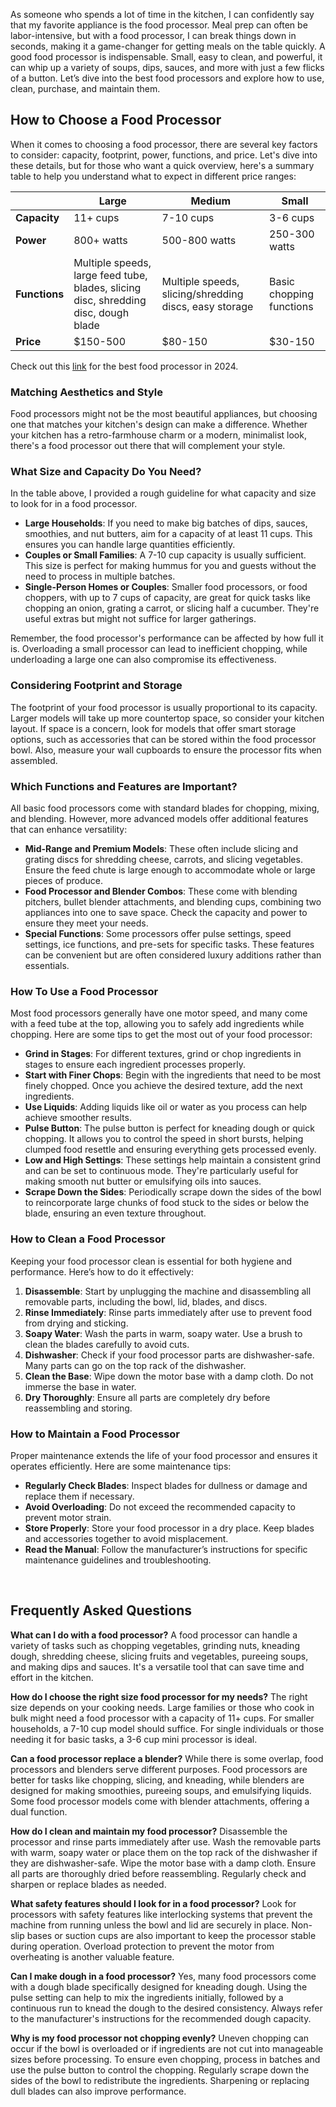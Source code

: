 As someone who spends a lot of time in the kitchen, I can confidently say that my favorite appliance is the food processor. Meal prep can often be labor-intensive, but with a food processor, I can break things down in seconds, making it a game-changer for getting meals on the table quickly. A good food processor is indispensable. Small, easy to clean, and powerful, it can whip up a variety of soups, dips, sauces, and more with just a few flicks of a button. Let’s dive into the best food processors and explore how to use, clean, purchase, and maintain them.

How to Choose a Food Processor
------------------------------

When it comes to choosing a food processor, there are several key factors to consider: capacity, footprint, power, functions, and price. Let's dive into these details, but for those who want a quick overview, here's a summary table to help you understand what to expect in different price ranges:

|                | Large               | Medium              | Small               |
|----------------|---------------------|---------------------|---------------------|
| **Capacity**   | 11+ cups            | 7-10 cups           | 3-6 cups            |
| **Power**      | 800+ watts          | 500-800 watts       | 250-300 watts       |
| **Functions**  | Multiple speeds, large feed tube, blades, slicing disc, shredding disc, dough blade | Multiple speeds, slicing/shredding discs, easy storage | Basic chopping functions |
| **Price**      | $150-500            | $80-150             | $30-150             |


Check out this [link](https://kitchengearhub.shop/) for the best food processor in 2024.

### Matching Aesthetics and Style

Food processors might not be the most beautiful appliances, but choosing one that matches your kitchen's design can make a difference. Whether your kitchen has a retro-farmhouse charm or a modern, minimalist look, there's a food processor out there that will complement your style.

### What Size and Capacity Do You Need?

In the table above, I provided a rough guideline for what capacity and size to look for in a food processor.

*   **Large Households**: If you need to make big batches of dips, sauces, smoothies, and nut butters, aim for a capacity of at least 11 cups. This ensures you can handle large quantities efficiently.
*   **Couples or Small Families**: A 7-10 cup capacity is usually sufficient. This size is perfect for making hummus for you and guests without the need to process in multiple batches.
*   **Single-Person Homes or Couples**: Smaller food processors, or food choppers, with up to 7 cups of capacity, are great for quick tasks like chopping an onion, grating a carrot, or slicing half a cucumber. They're useful extras but might not suffice for larger gatherings.

Remember, the food processor's performance can be affected by how full it is. Overloading a small processor can lead to inefficient chopping, while underloading a large one can also compromise its effectiveness.

### Considering Footprint and Storage

The footprint of your food processor is usually proportional to its capacity. Larger models will take up more countertop space, so consider your kitchen layout. If space is a concern, look for models that offer smart storage options, such as accessories that can be stored within the food processor bowl. Also, measure your wall cupboards to ensure the processor fits when assembled.

### Which Functions and Features are Important?

All basic food processors come with standard blades for chopping, mixing, and blending. However, more advanced models offer additional features that can enhance versatility:

*   **Mid-Range and Premium Models**: These often include slicing and grating discs for shredding cheese, carrots, and slicing vegetables. Ensure the feed chute is large enough to accommodate whole or large pieces of produce.
*   **Food Processor and Blender Combos**: These come with blending pitchers, bullet blender attachments, and blending cups, combining two appliances into one to save space. Check the capacity and power to ensure they meet your needs.
*   **Special Functions**: Some processors offer pulse settings, speed settings, ice functions, and pre-sets for specific tasks. These features can be convenient but are often considered luxury additions rather than essentials.

### How To Use a Food Processor

Most food processors generally have one motor speed, and many come with a feed tube at the top, allowing you to safely add ingredients while chopping. Here are some tips to get the most out of your food processor:

*   **Grind in Stages**: For different textures, grind or chop ingredients in stages to ensure each ingredient processes properly.
*   **Start with Finer Chops**: Begin with the ingredients that need to be most finely chopped. Once you achieve the desired texture, add the next ingredients.
*   **Use Liquids**: Adding liquids like oil or water as you process can help achieve smoother results.
*   **Pulse Button**: The pulse button is perfect for kneading dough or quick chopping. It allows you to control the speed in short bursts, helping clumped food resettle and ensuring everything gets processed evenly.
*   **Low and High Settings**: These settings help maintain a consistent grind and can be set to continuous mode. They're particularly useful for making smooth nut butter or emulsifying oils into sauces.
*   **Scrape Down the Sides**: Periodically scrape down the sides of the bowl to reincorporate large chunks of food stuck to the sides or below the blade, ensuring an even texture throughout.

### How to Clean a Food Processor

Keeping your food processor clean is essential for both hygiene and performance. Here’s how to do it effectively:

1.  **Disassemble**: Start by unplugging the machine and disassembling all removable parts, including the bowl, lid, blades, and discs.
2.  **Rinse Immediately**: Rinse parts immediately after use to prevent food from drying and sticking.
3.  **Soapy Water**: Wash the parts in warm, soapy water. Use a brush to clean the blades carefully to avoid cuts.
4.  **Dishwasher**: Check if your food processor parts are dishwasher-safe. Many parts can go on the top rack of the dishwasher.
5.  **Clean the Base**: Wipe down the motor base with a damp cloth. Do not immerse the base in water.
6.  **Dry Thoroughly**: Ensure all parts are completely dry before reassembling and storing.

### How to Maintain a Food Processor

Proper maintenance extends the life of your food processor and ensures it operates efficiently. Here are some maintenance tips:

*   **Regularly Check Blades**: Inspect blades for dullness or damage and replace them if necessary.
*   **Avoid Overloading**: Do not exceed the recommended capacity to prevent motor strain.
*   **Store Properly**: Store your food processor in a dry place. Keep blades and accessories together to avoid misplacement.
*   **Read the Manual**: Follow the manufacturer’s instructions for specific maintenance guidelines and troubleshooting.

 

Frequently Asked Questions
--------------------------

**What can I do with a food processor?** 
A food processor can handle a variety of tasks such as chopping vegetables, grinding nuts, kneading dough, shredding cheese, slicing fruits and vegetables, pureeing soups, and making dips and sauces. It's a versatile tool that can save time and effort in the kitchen. 

**How do I choose the right size food processor for my needs?** 
The right size depends on your cooking needs. Large families or those who cook in bulk might need a food processor with a capacity of 11+ cups. For smaller households, a 7-10 cup model should suffice. For single individuals or those needing it for basic tasks, a 3-6 cup mini processor is ideal. 

**Can a food processor replace a blender?**
While there is some overlap, food processors and blenders serve different purposes. Food processors are better for tasks like chopping, slicing, and kneading, while blenders are designed for making smoothies, pureeing soups, and emulsifying liquids. Some food processor models come with blender attachments, offering a dual function. 

**How do I clean and maintain my food processor?** 
Disassemble the processor and rinse parts immediately after use. Wash the removable parts with warm, soapy water or place them on the top rack of the dishwasher if they are dishwasher-safe. Wipe the motor base with a damp cloth. Ensure all parts are thoroughly dried before reassembling. Regularly check and sharpen or replace blades as needed. 

**What safety features should I look for in a food processor?** 
Look for processors with safety features like interlocking systems that prevent the machine from running unless the bowl and lid are securely in place. Non-slip bases or suction cups are also important to keep the processor stable during operation. Overload protection to prevent the motor from overheating is another valuable feature. 

**Can I make dough in a food processor?** 
Yes, many food processors come with a dough blade specifically designed for kneading dough. Using the pulse setting can help to mix the ingredients initially, followed by a continuous run to knead the dough to the desired consistency. Always refer to the manufacturer's instructions for the recommended dough capacity. 

**Why is my food processor not chopping evenly?** 
Uneven chopping can occur if the bowl is overloaded or if ingredients are not cut into manageable sizes before processing. To ensure even chopping, process in batches and use the pulse button to control the chopping. Regularly scrape down the sides of the bowl to redistribute the ingredients. Sharpening or replacing dull blades can also improve performance.

